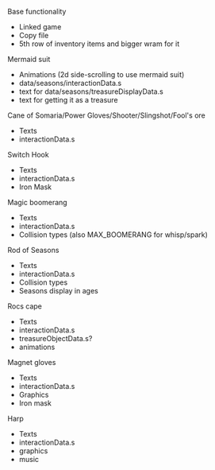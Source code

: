 Base functionality
* Linked game
* Copy file
* 5th row of inventory items and bigger wram for it

Mermaid suit
* Animations (2d side-scrolling to use mermaid suit)
* data/seasons/interactionData.s
* text for data/seasons/treasureDisplayData.s
* text for getting it as a treasure

Cane of Somaria/Power Gloves/Shooter/Slingshot/Fool's ore
* Texts
* interactionData.s

Switch Hook
* Texts
* interactionData.s
* Iron Mask

Magic boomerang
* Texts
* interactionData.s
* Collision types (also MAX_BOOMERANG for whisp/spark)

Rod of Seasons
* Texts
* interactionData.s
* Collision types
* Seasons display in ages

Rocs cape
* Texts
* interactionData.s
* treasureObjectData.s?
* animations

Magnet gloves
* Texts
* interactionData.s
* Graphics
* Iron mask

Harp
* Texts
* interactionData.s
* graphics
* music